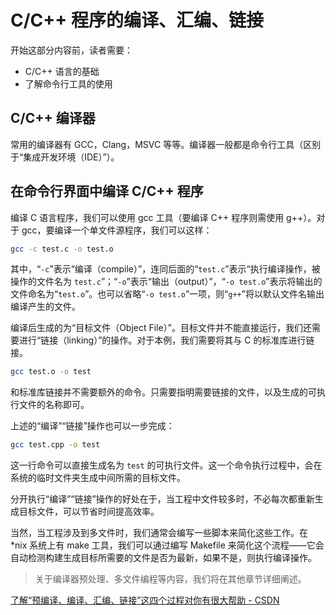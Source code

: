 # C/C++ 程序的编译、汇编、链接

开始这部分内容前，读者需要：

- C/C++ 语言的基础
- 了解命令行工具的使用

## C/C++ 编译器

常用的编译器有 GCC，Clang，MSVC 等等。编译器一般都是命令行工具（区别于“集成开发环境（IDE）”）。

## 在命令行界面中编译 C/C++ 程序

编译 C 语言程序，我们可以使用 gcc 工具（要编译 C++ 程序则需使用 g++）。对于 gcc，要编译一个单文件源程序，我们可以这样：

```bash
gcc -c test.c -o test.o
```

其中，“`-c`”表示“编译（compile）”，连同后面的“`test.c`”表示“执行编译操作，被操作的文件名为 `test.c`”；“`-o`”表示“输出（output）”，“`-o test.o`”表示将输出的文件命名为“`test.o`”。也可以省略“`-o test.o`”一项，则“`g++`”将以默认文件名输出编译产生的文件。

编译后生成的为“目标文件（Object File）”。目标文件并不能直接运行，我们还需要进行“链接（linking）”的操作。对于本例，我们需要将其与 C 的标准库进行链接。

```bash
gcc test.o -o test
```

和标准库链接并不需要额外的命令。只需要指明需要链接的文件，以及生成的可执行文件的名称即可。

上述的“编译”“链接”操作也可以一步完成：

```bash
gcc test.cpp -o test
```

这一行命令可以直接生成名为 `test` 的可执行文件。这一个命令执行过程中，会在系统的临时文件夹生成中间所需的目标文件。

分开执行“编译”“链接”操作的好处在于，当工程中文件较多时，不必每次都重新生成目标文件，可以节省时间提高效率。

当然，当工程涉及到多文件时，我们通常会编写一些脚本来简化这些工作。在 \*nix 系统上有 make 工具，我们可以通过编写 Makefile 来简化这个流程——它会自动检测构建生成目标所需要的文件是否为最新，如果不是，则执行编译操作。

> 关于编译器预处理、多文件编程等内容，我们将在其他章节详细阐述。

[了解“预编译、编译、汇编、链接”这四个过程对你有很大帮助 - CSDN](https://blog.csdn.net/GENGXINGGUANG/article/details/95237449)
